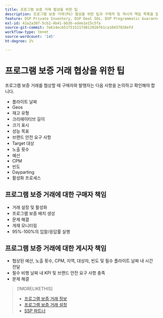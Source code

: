 ```yaml
---
title: 프로그램 보증 거래 협상을 위한 팁
description: 프로그램 보증 거래(PG) 협상을 위한 팁과 구매자 및 게시자 책임 목록을 알아봅니다.
feature: DSP Private Inventory, DSP Deal IDs, DSP Programmatic Guaranteed Deals
exl-id: 41a2a307-5cb2-4b41-bb3b-edee1e15c5fa
source-git-commit: 7e614ecb517515217d812926f61ca10437820efd
workflow-type: tm+mt
source-wordcount: '145'
ht-degree: 2%

---
```


# 프로그램 보증 거래 협상을 위한 팁

프로그램 보증 거래를 협상할 때 구매자와 발행자는 다음 사항을 논의하고 확인해야 합니다.

* 플라이트 날짜
* Geos
* 재고 유형
* 크리에이티브 길이
* 크기 표시
* 성능 목표
* 브랜드 안전 요구 사항
* Target 대상
* 노출 횟수
* 예산
* CPM
* 빈도
* Dayparting
* 활성화 프로세스

## 프로그램 보증 거래에 대한 구매자 책임

* 거래 설정 및 활성화
* 프로그램 보증 배치 생성
* 문제 해결
* 게재 모니터링
* 95%-100%의 입찰/응답률 실행

## 프로그램 보증 거래에 대한 게시자 책임

* 협상된 예산, 노출 횟수, CPM, 지역, 대상자, 빈도 및 필수 플라이트 날짜 내 시간 전달
* 필수 비행 날짜 내 KPI 및 브랜드 안전 요구 사항 충족
* 문제 해결

>[!MORELIKETHIS]
>
>* [프로그램 보증 거래 정보](programmatic-guaranteed-about.md)
>* [프로그램 보증 거래 설정](programmatic-guaranteed-set-up.md)
>* [SSP 파트너](ssp-partners.md)

